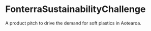 # FonterraSustainabilityChallenge
A product pitch to drive the demand for soft plastics in Aotearoa.
